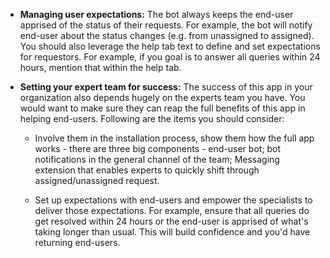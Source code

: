 
* **Managing user expectations:** The bot always keeps the end-user apprised of the status of their requests. For example, the bot will notify end-user about the status changes (e.g. from unassigned to assigned). You should also leverage the help tab text to define and set expectations for requestors. For example, if you goal is to answer all queries within 24 hours, mention that within the help tab.

* **Setting your expert team for success:** The success of this app in your organization also depends hugely on the experts team you have. You would want to make sure they can reap the full benefits of this app in helping end-users. Following are the items you should consider:

	* Involve them in the installation process, show them how the full app works - there are three big components - end-user bot; bot notifications in the general channel of the team; Messaging extension that enables experts to quickly shift through assigned/unassigned request.

	* Set up expectations with end-users and empower the specialists to deliver those expectations. For example, ensure that all queries do get resolved within 24 hours or the end-user is apprised of what's taking longer than usual. This will build confidence and you'd have returning end-users.